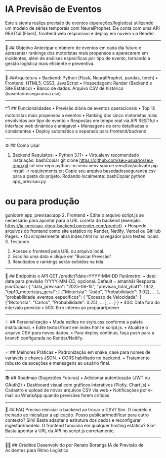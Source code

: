 # IA Previsão de Eventos 

Este sistema realiza previsão de eventos (operações/logística) utilizando um modelo de séries temporais com NeuralProphet. Ele conta com uma API RESTful (Flask), frontend web responsivo e deploy em nuvem via Render.
________________________________________
🎯 ## Objetivo
Antecipar o número de eventos em cada dia futuro e apresentar rankings dos motoristas mais propensos a aparecerem em incidentes, além de análises específicas por tipo de evento, tornando a gestão logística mais eficiente e preventiva.
________________________________________
🚀 ##Arquitetura
•	Backend: Python (Flask, NeuralProphet, pandas, torch)
•	Frontend: HTML5, CSS3, JavaScript
•	Hospedagem: Render (Backend e Site Estático)
•	Banco de dados: Arquivo CSV de histórico (basedadosseguranca.csv)
________________________________________
🗂️ ## Funcionalidades
•	Previsão diária de eventos operacionais
•	Top 10 motoristas mais propensos a eventos
•	Ranking dos cinco motoristas mais envolvidos por tipo de evento
•	Respostas em tempo real via API RESTful
•	Interface web dinâmica e amigável
•	Mensagens de erro detalhadas e consistentes
•	Deploy automático e separado para frontend/backend
________________________________________
⚙️ ## Como Usar
1. Backend
Requisitos:
•	Python 3.11+
•	Virtualenv recomendado
Instalação:
bashCopiar
git clone https://github.com/seu-usuario/seu-repo.git
cd seu-repo
python -m venv venv
source venv/bin/activate
pip install -r requirements.txt
Copie seu arquivo basedadosseguranca.csv para a pasta do projeto.
Rodando localmente:
bashCopiar
python app_previsao.py
# ou para produção
gunicorn app_previsao:app
2. Frontend
•	Edite o arquivo script.js se necessário para apontar para a URL correta do backend (exemplo: https://ia-previsao-ritmo-backend.onrender.com/predict).
•	Hospede arquivos do frontend como site estático no Render, Netlify, Vercel ou GitHub Pages.
•	Ou simplesmente abra index.html no navegador para testes locais.
3. Testando
1.	Acesse o frontend pela URL ou arquivo local.
2.	Escolha uma data e clique em "Buscar Previsão".
3.	Resultados e rankings serão exibidos na tela.
________________________________________
🔗 ## Endpoints e API
GET /predict?date=YYYY-MM-DD
Parâmetro:
•	date: data para previsão (YYYY-MM-DD, opcional. Default = amanhã)
Resposta:
jsonCopiar
{
  "data_previsao": "2025-06-15",
  "previsao_total_yhat1": 19.12,
  "top10_motoristas_geral": [
    {"Motorista": "João", "Probabilidade": 3.02},
    ...
  ],
  "probabilidade_eventos_especificos": {
    "Excesso de Velocidade": [
      {"Motorista": "Carlos", "Probabilidade": 0.25},
      ...
    ],
    ...
  }
}
•	404: Data fora do intervalo previsto
•	500: Erro interno ao preparar/prever
________________________________________
✨ ## Personalização
•	Mude estilos no style.css conforme a paleta institucional.
•	Edite textos/front em index.html e script.js.
•	Atualize o arquivo CSV para novos dados.
•	Para deploy contínuo, faça push para a branch configurada no Render/Netlify.
________________________________________
✅ ## Melhores Práticas
•	Padronização em snake_case para nomes de variáveis e chaves JSON.
•	CORS habilitado no backend.
•	Tratamento robusto de exceções e mensagens ao usuário final.
________________________________________
📚 ## Roadmap (Sugestões Futuras)
•	Adicionar autenticação (JWT ou OAuth2)
•	Dashboard visual com gráficos interativos (Plotly, Chart.js)
•	Cadastro e upload de novos arquivos CSV via web
•	Notificações por e-mail ou WhatsApp quando previsões forem críticas
________________________________________
🙋 ## FAQ
Preciso reiniciar o backend ao trocar o CSV?
Sim. O modelo é treinado ao inicializar a aplicação.
Posso publicar/modificar para outro contexto?
Sim! Basta adaptar a estrutura dos dados e reconfigurar ingestão/modelo.
O frontend funciona em qualquer hosting estático?
Sim! Basta apontar a URL da API no script.js corretamente.
________________________________________
👨‍💻 ## Créditos
Desenvolvido por Renato Boranga
IA de Previsão de Acidentes para Ritmo Logística
